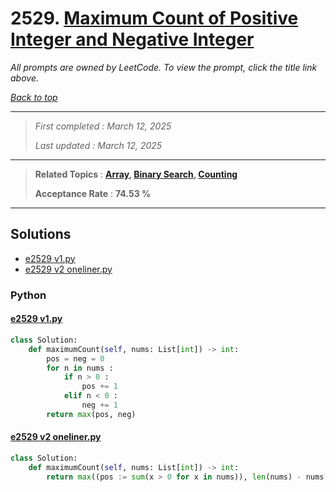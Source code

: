 # 2529. [Maximum Count of Positive Integer and Negative Integer](<https://leetcode.com/problems/maximum-count-of-positive-integer-and-negative-integer>)

*All prompts are owned by LeetCode. To view the prompt, click the title link above.*

*[Back to top](<../README.md>)*

------

> *First completed : March 12, 2025*
>
> *Last updated : March 12, 2025*

------

> **Related Topics** : **[Array](<by_topic/Array.md>), [Binary Search](<by_topic/Binary Search.md>), [Counting](<by_topic/Counting.md>)**
>
> **Acceptance Rate** : **74.53 %**

------

## Solutions

- [e2529 v1.py](<../my-submissions/e2529 v1.py>)
- [e2529 v2 oneliner.py](<../my-submissions/e2529 v2 oneliner.py>)
### Python
#### [e2529 v1.py](<../my-submissions/e2529 v1.py>)
```Python
class Solution:
    def maximumCount(self, nums: List[int]) -> int:
        pos = neg = 0
        for n in nums :
            if n > 0 :
                pos += 1
            elif n < 0 :
                neg += 1
        return max(pos, neg)
```

#### [e2529 v2 oneliner.py](<../my-submissions/e2529 v2 oneliner.py>)
```Python
class Solution:
    def maximumCount(self, nums: List[int]) -> int:
        return max((pos := sum(x > 0 for x in nums)), len(nums) - nums.count(0) - pos)
```

